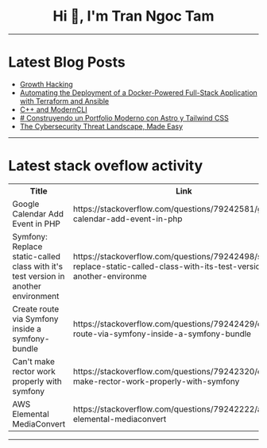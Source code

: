 <h1 align="center">Hi 👋, I'm Tran Ngoc Tam</h1>

---

# Latest Blog Posts 
<!-- BLOG-POST-LIST:START -->
- [Growth Hacking](https://dev.to/java2890/growth-hacking-4jbj)
- [Automating the Deployment of a Docker-Powered Full-Stack Application with Terraform and Ansible](https://dev.to/yutee_okon/automating-the-deployment-of-a-docker-powered-full-stack-application-with-terraform-and-ansible-mo6)
- [C++ and ModernCLI](https://dev.to/dyfet/c-and-moderncli-517f)
- [# Construyendo un Portfolio Moderno con Astro y Tailwind CSS](https://dev.to/goaqidev/-construyendo-un-portfolio-moderno-con-astro-y-tailwind-css-20ni)
- [The Cybersecurity Threat Landscape, Made Easy](https://dev.to/romanus_onyekwere/the-cybersecurity-threat-landscape-made-easy-2ea9)
<!-- BLOG-POST-LIST:END -->

---

# Latest stack oveflow activity
<table>
  <tr><th>Title</th><th>Link</th></tr>
  <!-- STACKOVERFLOW:START --><tr><td>Google Calendar Add Event in PHP</td><td>https://stackoverflow.com/questions/79242581/google-calendar-add-event-in-php</td></tr><tr><td>Symfony: Replace static-called class with it&#39;s test version in another environment</td><td>https://stackoverflow.com/questions/79242498/symfony-replace-static-called-class-with-its-test-version-in-another-environme</td></tr><tr><td>Create route via Symfony inside a symfony-bundle</td><td>https://stackoverflow.com/questions/79242429/create-route-via-symfony-inside-a-symfony-bundle</td></tr><tr><td>Can&#39;t make rector work properly with symfony</td><td>https://stackoverflow.com/questions/79242320/cant-make-rector-work-properly-with-symfony</td></tr><tr><td>AWS Elemental MediaConvert</td><td>https://stackoverflow.com/questions/79242222/aws-elemental-mediaconvert</td></tr><!-- STACKOVERFLOW:END -->
</table>

---


